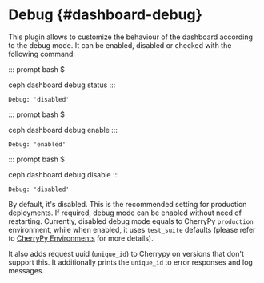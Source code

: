 # Debug {#dashboard-debug}

This plugin allows to customize the behaviour of the dashboard according
to the debug mode. It can be enabled, disabled or checked with the
following command:

::: prompt
bash \$

ceph dashboard debug status
:::

    Debug: 'disabled'

::: prompt
bash \$

ceph dashboard debug enable
:::

    Debug: 'enabled'

::: prompt
bash \$

ceph dashboard debug disable
:::

    Debug: 'disabled'

By default, it\'s disabled. This is the recommended setting for
production deployments. If required, debug mode can be enabled without
need of restarting. Currently, disabled debug mode equals to CherryPy
`production` environment, while when enabled, it uses `test_suite`
defaults (please refer to [CherryPy
Environments](https://docs.cherrypy.org/en/latest/config.html#environments)
for more details).

It also adds request uuid (`unique_id`) to Cherrypy on versions that
don\'t support this. It additionally prints the `unique_id` to error
responses and log messages.
